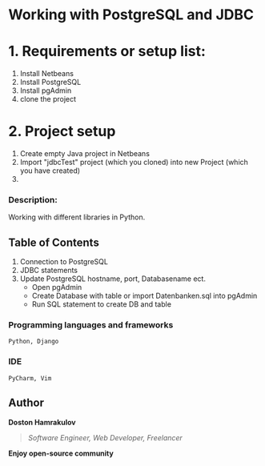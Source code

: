 # Working with PostgreSQL and JDBC

# 1. Requirements or setup list:
1. Install Netbeans
2. Install PostgreSQL
3. Install pgAdmin
4. clone the project


# 2. Project setup
1. Create empty Java project in Netbeans
2. Import "jdbcTest" project (which you cloned) into new Project (which you have created)
3. 

### Description:
Working with different libraries in Python.

## Table of Contents

1. Connection to PostgreSQL
2. JDBC statements
3. Update PostgreSQL hostname, port, Databasename ect.
	* Open pgAdmin
	* Create Database with table or import Datenbanken.sql into pgAdmin
	* Run SQL statement to create DB and table


### Programming languages and frameworks
```[Python, Django]
Python, Django
```

### IDE
```[Pycharm, Vim]
PyCharm, Vim
```

## Author
**Doston Hamrakulov**
>*Software Engineer, Web Developer, Freelancer*

**Enjoy open-source community**
